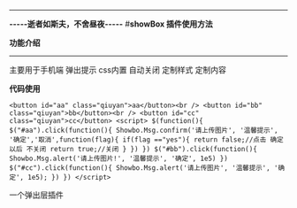 ---
**-----逝者如斯夫，不舍昼夜-----**
#**showBox 插件使用方法**

**功能介绍**

----
主要用于手机端 弹出提示 
	css内置
	自动关闭 
	定制样式
	定制内容

**代码使用**

` <button id="aa" class="qiuyan">aa</button><br />
		<button id="bb" class="qiuyan">bb</button><br />
		<button id="cc" class="qiuyan">cc</button>
		<script>
			$(function(){
				$("#aa").click(function(){
					Showbo.Msg.confirm('请上传图片', '温馨提示', '确定','取消',function(flag){
						if(flag =="yes"){
							return false;//点击 确定以后 不关闭
							return true;//关闭
						}
				})
					})
				$("#bb").click(function(){
					Showbo.Msg.alert('请上传图片!', '温馨提示', '确定', 1e5)
					})
				$("#cc").click(function(){
					Showbo.Msg.alert('请上传图片', '温馨提示', '确定', 1e5);
				})
			 })
		</script>  `

    
一个弹出层插件
		
 
